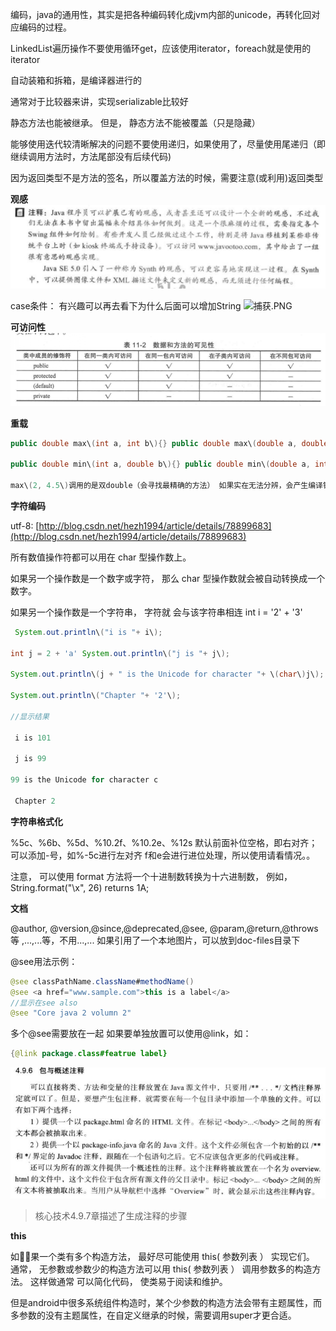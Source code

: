 编码，java的通用性，其实是把各种编码转化成jvm内部的unicode，再转化回对应编码的过程。  

LinkedList遍历操作不要使用循环get，应该使用iterator，foreach就是使用的iterator  

自动装箱和拆箱，是编译器进行的   

通常对于比较器来讲，实现serializable比较好  

静态方法也能被继承。 但是， 静态方法不能被覆盖（只是隐藏） 

能够使用迭代较清晰解决的问题不要使用递归，如果使用了，尽量使用尾递归（即继续调用方法时，方法尾部没有后续代码)  

因为返回类型不是方法的签名，所以覆盖方法的时候，需要注意(或利用)返回类型  

**观感**
![&#x6355;&#x83B7;.PNG](./see-sence.png)

case条件： 有兴趣可以再去看下为什么后面可以增加String ![&#x6355;&#x83B7;.PNG](https://upload-images.jianshu.io/upload_images/1936727-7364df9e8de2f5c4.PNG?imageMogr2/auto-orient/strip%7CimageView2/2/w/1240) 

**可访问性**
![tips1](tips1.png)

**重载**

```java
public double max\(int a, int b\){} public double max\(double a, double b\){} public double max\(float a, float b\){}

public double min\(int a, double b\){} public double min\(double a, int b\){}

max\(2, 4.5\)调用的是双double（会寻找最精确的方法） 如果实在无法分辨，会产生编译错误，如min\(1, 2\)
```

**字符编码**

 utf-8: [http://blog.csdn.net/hezh1994/article/details/78899683](http://blog.csdn.net/hezh1994/article/details/78899683)

所有数值操作符都可以用在 char 型操作数上。 

如果另一个操作数是一个数字或字符， 那么 char 型操作数就会被自动转换成一个数字。 

如果另一个操作数是一个字符串， 字符就 会与该字符串相连 int i = '2' + '3'

```java
 System.out.println\("i is "+ i\); 

int j = 2 + 'a' System.out.println\("j is "+ j\); 

System.out.println\(j + " is the Unicode for character "+ \(char\)j\); 

System.out.println\("Chapter "+ '2'\); 

//显示结果

 i is 101

 j is 99 

99 is the Unicode for character c

 Chapter 2
```

**字符串格式化** 

%5c、%6b、%5d、%10.2f、%10.2e、%12s 默认前面补位空格，即右对齐；可以添加-号，如%-5c进行左对齐 f和e会进行进位处理，所以使用请看情况。。

注意， 可以使用 format 方法将一个十进制数转换为十六进制数， 例如， String.format\("\x", 26\) returns 1A;




**文档**

@author, @version,@since,@deprecated,@see, @param,@return,@throws等 ,...,...等，不用...,... 如果引用了一个本地图片，可以放到doc-files目录下

@see用法示例：

```java
@see classPathName.className#methodName()
@see <a href="www.sample.com">this is a label</a>
//显示在see also
@see "Core java 2 volumn 2"
```

多个@see需要放在一起 如果要单独放置可以使用@link，如：

```java
{@link package.class#featrue label}
```

![tips2](tips2.png)

> 核心技术4.9.7章描述了生成注释的步骤

**this**

 如果一个类有多个构造方法， 最好尽可能使用 this\( 参数列表 ） 实现它们。 通常， 无参數或参数少的构造方法可以用 this\( 参数列表 ） 调用参数多的构造方法。 这样做通常 可以简化代码， 使类易于阅读和维护。

但是android中很多系统组件构造时，某个少参数的构造方法会带有主题属性，而多参数的没有主题属性，在自定义继承的时候，需要调用super才更合适。
